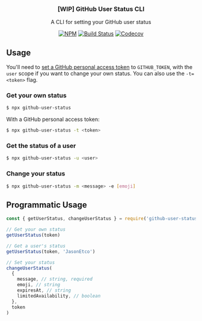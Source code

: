 <h3 align="center">[WIP] GitHub User Status CLI</h3>
<p align="center">A CLI for setting your GitHub user status<p>
<p align="center"><a href="https://npmjs.com/package/github-user-status"><img src="https://badgen.net/npm/v/github-user-status" alt="NPM"></a> <a href="https://travis-ci.org/JasonEtco/github-user-status"><img src="https://badgen.now.sh/travis/JasonEtco/github-user-status" alt="Build Status"></a> <a href="https://codecov.io/gh/JasonEtco/github-user-status/"><img src="https://badgen.now.sh/codecov/c/github/JasonEtco/github-user-status" alt="Codecov"></a></p>

## Usage

You'll need to [set a GitHub personal access token](https://help.github.com/en/articles/creating-a-personal-access-token-for-the-command-line) to `GITHUB_TOKEN`, with the `user` scope if you want to change your own status. You can also use the `-t=<token>` flag.

### Get your own status

```sh
$ npx github-user-status
```

With a GitHub personal access token:

```sh
$ npx github-user-status -t <token>
```

### Get the status of a user

```sh
$ npx github-user-status -u <user>
```

### Change your status

```sh
$ npx github-user-status -m <message> -e [emoji]
```

## Programmatic Usage

```js
const { getUserStatus, changeUserStatus } = require('github-user-status')

// Get your own status
getUserStatus(token)

// Get a user's status
getUserStatus(token, 'JasonEtco')

// Set your status
changeUserStatus(
  {
    message, // string, required
    emoji, // string
    expiresAt, // string
    limitedAvailability, // boolean
  },
  token
)
```
